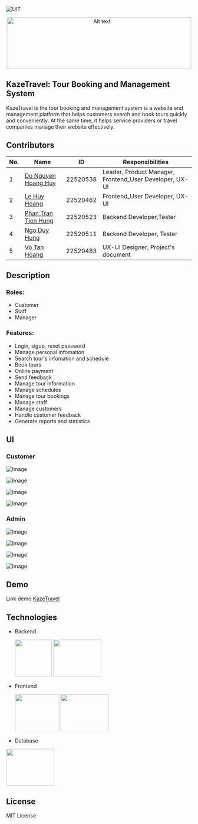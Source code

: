 
 ![UIT](https://img.shields.io/badge/from-UIT%20VNUHCM-blue?style=for-the-badge&link=https%3A%2F%2Fwww.uit.edu.vn%2F)
<p align="center">     
     <img style= " width: 500px; height:140px"  src="https://github.com/dohuy0708/SE100-Tour_Booking_and_Management_System/blob/master/frontend_admin/public/Logo_name.png" alt="Alt text">
</p>

## KazeTravel: Tour Booking and Management System 

KazeTravel is the tour booking and management system is a website and management platform that helps customers search and book tours quickly and conveniently. At the same time, it helps service providers or travel companies manage their website effectively.

## Contributors 
  
| No. | Name | ID |Responsibilities |
| --- | --- | -- | --- |
| 1 | [Do Nguyen Hoang Huy](https://github.com/dohuy0708 ) |22520538| Leader, Product Manager, Frontend_User Developer, UX-UI|
| 2 | [Le Huy Hoang](https://github.com/huyhoang462) |22520462| Frontend_User Developer, UX-UI|
| 3 | [Phan Tran Tien Hung](https://github.com/PhanTranTienHung22520523) |22520523| Backend Developer,Tester|
| 4 | [Ngo Duy Hung](https://github.com/NgoDuyHung2305 ) |22520511| Backend Developer, Tester|
| 5 | [Vo Tan Hoang](https://github.com/votanhoang483 ) |22520483| UX-UI Designer, Project's document|
 
## Description

### Roles:
* Customer
* Staff
* Manager
### Features:
 * Login, sigup, reset password
 * Manage personal infomation
 * Search tour's infomation and schedule 
 * Book tours
 * Online payment
 * Send feedback
 * Manage tour information
 * Manage schedules
 * Manage tour bookings
 * Manage staff
 * Manage customers
 * Handle customer feedback
 * Generate reports and statistics
## UI
### Customer
![Image](https://github.com/dohuy0708/SE100-Tour_Booking_and_Management_System/blob/master/frontend_admin/public/Home%20(2).png)

![Image](https://github.com/dohuy0708/SE100-Tour_Booking_and_Management_System/blob/master/frontend_admin/public/search.png)

![Image](https://github.com/dohuy0708/SE100-Tour_Booking_and_Management_System/blob/master/frontend_admin/public/tour%20info.png)

![Image](https://github.com/dohuy0708/SE100-Tour_Booking_and_Management_System/blob/master/frontend_admin/public/info.png)

 





### Admin 
 ![Image](https://github.com/dohuy0708/SE100-Tour_Booking_and_Management_System/blob/master/frontend/public/home.png)

![Image](https://github.com/dohuy0708/SE100-Tour_Booking_and_Management_System/blob/master/frontend/public/booking.png)

![Image](https://github.com/dohuy0708/SE100-Tour_Booking_and_Management_System/blob/master/frontend/public/tour.png)

![Image](https://github.com/dohuy0708/SE100-Tour_Booking_and_Management_System/blob/master/frontend/public/staff.png)

 


## Demo
Link demo [KazeTravel](https://youtu.be/TBxCtFdV4s4)

## Technologies
* Backend
  
  <img src= "https://cdn.hashnode.com/res/hashnode/image/upload/v1703155483443/e42a7be2-890a-4bd2-accf-306e53ccebbd.png" width="100" height="100"   />   
  <img src= "https://lh5.googleusercontent.com/proxy/KTMTgxEwIkK5PtvXhl3qRBO_BB797q_ixPFFLP4lLCImNbufF5V6bRvVbBMHSuQ8rF4IiMBjIOW539IuELV-Ir5X7ppI40BUOkd4ytO87v9gDRIgWsm_UXt84aMVd_6v8_pPt_ZACSm-km9RlQ" width="130" height="100"   /> 
  
* Frontend
  
   <img src= "https://encrypted-tbn0.gstatic.com/images?q=tbn:ANd9GcSg1MndL-Xp1JcnqaB0YOqTp6zDjrwYyGKsPA&s" width="120" height="100"   />   
  <img src= "https://encrypted-tbn0.gstatic.com/images?q=tbn:ANd9GcQNhoXisDruJMDAq3Ltd-wuaMW2lGxck9wAKw&s" width="130" height="100"   />
 
* Database
<img src= "https://miro.medium.com/v2/resize:fit:512/1*doAg1_fMQKWFoub-6gwUiQ.png" width="130" height="100"   />

## License

MIT License
